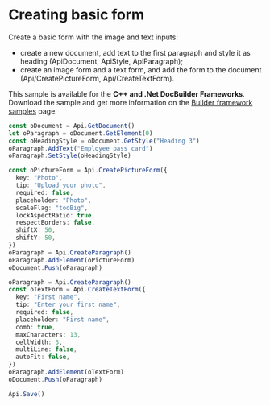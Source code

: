 # Creating basic form

Create a basic form with the image and text inputs:

- create a new document, add text to the first paragraph and style it as heading (ApiDocument, ApiStyle, ApiParagraph);
- create an image form and a text form, and add the form to the document (Api/CreatePictureForm, Api/CreateTextForm).

This sample is available for the **C++ and .Net DocBuilder Frameworks**.
Download the sample and get more information on the [Builder framework samples](../../../document-builder/builder-framework/builder-framework-samples/builder-framework-samples.md) page.

```ts document-builder={"documentType": "pdf", "editorConfig": {"customization": {"zoom": 60}}}
const oDocument = Api.GetDocument()
let oParagraph = oDocument.GetElement(0)
const oHeadingStyle = oDocument.GetStyle("Heading 3")
oParagraph.AddText("Employee pass card")
oParagraph.SetStyle(oHeadingStyle)

const oPictureForm = Api.CreatePictureForm({
  key: "Photo",
  tip: "Upload your photo",
  required: false,
  placeholder: "Photo",
  scaleFlag: "tooBig",
  lockAspectRatio: true,
  respectBorders: false,
  shiftX: 50,
  shiftY: 50,
})
oParagraph = Api.CreateParagraph()
oParagraph.AddElement(oPictureForm)
oDocument.Push(oParagraph)

oParagraph = Api.CreateParagraph()
const oTextForm = Api.CreateTextForm({
  key: "First name",
  tip: "Enter your first name",
  required: false,
  placeholder: "First name",
  comb: true,
  maxCharacters: 13,
  cellWidth: 3,
  multiLine: false,
  autoFit: false,
})
oParagraph.AddElement(oTextForm)
oDocument.Push(oParagraph)

Api.Save()
```
